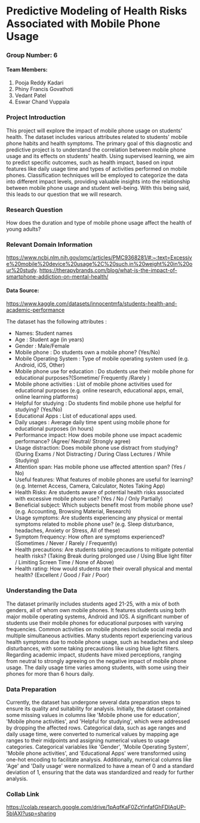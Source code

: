# Predictive Modeling of Health Risks Associated with Mobile Phone Usage

### Group Number: 6
#### Team Members:
1. Pooja Reddy Kadari
2. Phiny Francis Govathoti
3. Vedant Patel
4. Eswar Chand Vuppala

### Project Introduction 
This project will explore the impact of mobile phone usage on students' health. The dataset includes various attributes related to students' mobile phone habits and health symptoms. The primary goal of this diagnostic and predictive project is to understand the correlation between mobile phone usage and its effects on students' health. Using supervised learning, we aim to predict specific outcomes, such as health impact, based on input features like daily usage time and types of activities performed on mobile phones. Classification techniques will be employed to categorize the data into different impact levels, providing valuable insights into the relationship between mobile phone usage and student well-being. With this being said, this leads to our question that we will research.

### Research Question
How does the duration and type of mobile phone usage affect the health of young adults?

### Relevant Domain Information 
https://www.ncbi.nlm.nih.gov/pmc/articles/PMC9368281/#:~:text=Excessive%20mobile%20device%20usage%2C%20such,in%20weight%20in%20our%20study.
https://therapybrands.com/blog/what-is-the-impact-of-smartphone-addiction-on-mental-health/


#### Data Source: 
https://www.kaggle.com/datasets/innocentmfa/students-health-and-academic-performance


The dataset has the following attributes :
* Names: Student names
* Age	: Student age (in years)
* Gender : Male/Female	
* Mobile phone : Do students own a mobile phone? (Yes/No)
* Mobile Operating System : Type of mobile operating system used (e.g. Android, iOS, Other)	
* Mobile phone use for education : Do students use their mobile phone for educational purposes?(Sometime/ Frequently /Rarely )
* Mobile phone activities : List of mobile phone activities used for educational purposes (e.g. online research, educational apps, email, online learning platforms)
* Helpful for studying : Do students find mobile phone use helpful for studying? (Yes/No)	
* Educational Apps : List of educational apps used.	
* Daily usages : Average daily time spent using mobile phone for educational purposes (in hours)
* Performance impact: How does mobile phone use impact academic performance? (Agree/ Neutral/ Strongly agree)
* Usage distraction: Does mobile phone use distract from studying? (During Exams / Not Distracting / During Class Lectures / While Studying)	
* Attention span: Has mobile phone use affected attention span? (Yes / No)
* Useful features: What features of mobile phones are useful for learning? (e.g. Internet Access, Camera, Calculator, Notes Taking App)
* Health Risks: Are students aware of potential health risks associated with excessive mobile phone use? (Yes / No / Only Partially)
* Beneficial subject: Which subjects benefit most from mobile phone use? (e.g. Accounting, Browsing Material, Research)
* Usage symptoms: Are students experiencing any physical or mental symptoms related to mobile phone use? (e.g. Sleep disturbance, headaches, Anxiety or Stress, All of these)
* Symptom frequency: How often are symptoms experienced? (Sometimes / Never / Rarely / Frequently)
* Health precautions: Are students taking precautions to mitigate potential health risks? (Taking Break during prolonged use / Using Blue light filter / Limiting Screen Time / None of Above)
* Health rating: How would students rate their overall physical and mental health? (Excellent / Good / Fair / Poor)

### Understanding the Data
The dataset primarily includes students aged 21-25, with a mix of both genders, all of whom own mobile phones. It features students using both major mobile operating systems, Android and IOS. A significant number of students use their mobile phones for educational purposes with varying frequencies. Common activities on mobile phones include social media and multiple simultaneous activities. Many students report experiencing various health symptoms due to mobile phone usage, such as headaches and sleep disturbances, with some taking precautions like using blue light filters. Regarding academic impact, students have mixed perceptions, ranging from neutral to strongly agreeing on the negative impact of mobile phone usage. The daily usage time varies among students, with some using their phones for more than 6 hours daily.

### Data Preparation
Currently, the dataset has undergone several data preparation steps to ensure its quality and suitability for analysis. Initially, the dataset contained some missing values in columns like 'Mobile phone use for education', 'Mobile phone activities', and 'Helpful for studying', which were addressed by dropping the affected rows. Categorical data, such as age ranges and daily usage time, were converted to numerical values by mapping age ranges to their midpoints and assigning numerical values to usage categories. Categorical variables like 'Gender', 'Mobile Operating System', 'Mobile phone activities', and 'Educational Apps' were transformed using one-hot encoding to facilitate analysis. Additionally, numerical columns like 'Age' and 'Daily usage' were normalized to have a mean of 0 and a standard deviation of 1, ensuring that the data was standardized and ready for further analysis.

### Collab Link 
https://colab.research.google.com/drive/1pAqfKaF0ZcYinfafGhFDIAqUP-5blAXI?usp=sharing 
